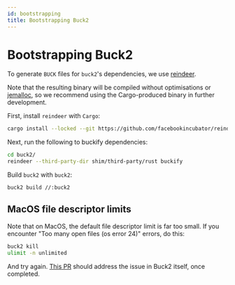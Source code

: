 ```yaml
---
id: bootstrapping
title: Bootstrapping Buck2
---
```


# Bootstrapping Buck2

To generate `BUCK` files for `buck2`'s dependencies, we use
[reindeer](https://github.com/facebookincubator/reindeer).

Note that the resulting binary will be compiled without optimisations or
[jemalloc](https://github.com/jemalloc/jemalloc), so we recommend using the
Cargo-produced binary in further development.

First, install `reindeer` with `Cargo`:

```sh
cargo install --locked --git https://github.com/facebookincubator/reindeer reindeer
```

Next, run the following to buckify dependencies:

```sh
cd buck2/
reindeer --third-party-dir shim/third-party/rust buckify
```

Build `buck2` with `buck2`:

```sh
buck2 build //:buck2
```

## MacOS file descriptor limits

Note that on MacOS, the default file descriptor limit is far too small. If you encounter
"Too many open files (os error 24)" errors, do this:

```sh
buck2 kill
ulimit -n unlimited
```

And try again. [This PR](https://github.com/facebook/buck2/pull/928) should address the issue
in Buck2 itself, once completed.